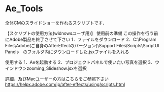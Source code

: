 # Ae_Tools
全体CMのスライドショーを作れるスクリプトです．

【スクリプトの使用方法(widnowsユーザ用)】
使用前の準備
この操作を行う前にAdobe製品を終了させて下さい
1．ファイルをダウンロード
2．C:\Program Files\Adobe\(ご自身のAfterEffectのバージョン)\Support Files\Scripts\ScriptUI Panels　のフォルダ内にダウンロードした.jsxファイルを入れる

使用する
1．Aeを起動する
2．プロジェクトパネルで使いたい写真を選択
3．ウインドウ＞zooming_Slideshow.jsxを選択

詳細、及びMacユーザーの方はこちらをご参照下さい
https://helpx.adobe.com/jp/after-effects/using/scripts.html
